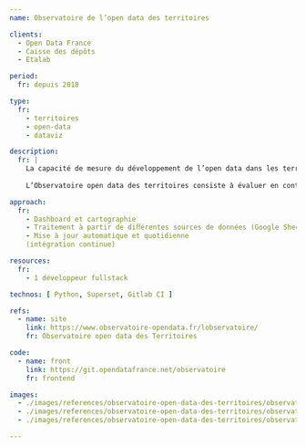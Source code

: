 ```yaml
---
name: Observatoire de l’open data des territoires

clients: 
  - Open Data France 
  - Caisse des dépôts 
  - Etalab

period: 
  fr: depuis 2018

type:
  fr:
    - territoires 
    - open-data 
    - dataviz

description:
  fr: |
    La capacité de mesure du développement de l’open data dans les territoires est essentielle pour la compréhension des enjeux territoriaux et pour guider les actions dans ce domaine.
    
    L’Observatoire open data des territoires consiste à évaluer en continu l’ouverture des données dans les collectivités territoriales sur les dimensions quantitatives et qualitatives. Pour cela, l’Observatoire collecte les données de façon semi-automatique et élabore des indicateurs agrégés. Il s’appuie sur la mise en place d’outils de collecte et de traitement. 

approach:
  fr: 
    - Dashboard et cartographie
    - Traitement à partir de diﬀérentes sources de données (Google Sheets, API Adresse, API Sirene…) 
    - Mise à jour automatique et quotidienne 
    (intégration continue)

resources:
  fr: 
    - 1 développeur fullstack

technos: [ Python, Superset, Gitlab CI ]

refs:
  - name: site
    link: https://www.observatoire-opendata.fr/lobservatoire/
    fr: Observatoire open data des Territoires

code:
  - name: front
    link: https://git.opendatafrance.net/observatoire
    fr: frontend

images:
  - ./images/references/observatoire-open-data-des-territoires/observatoire-open-data-des-territoires-01.png
  - ./images/references/observatoire-open-data-des-territoires/observatoire-open-data-des-territoires-02.png
  - ./images/references/observatoire-open-data-des-territoires/observatoire-open-data-des-territoires-03.png

---
```


